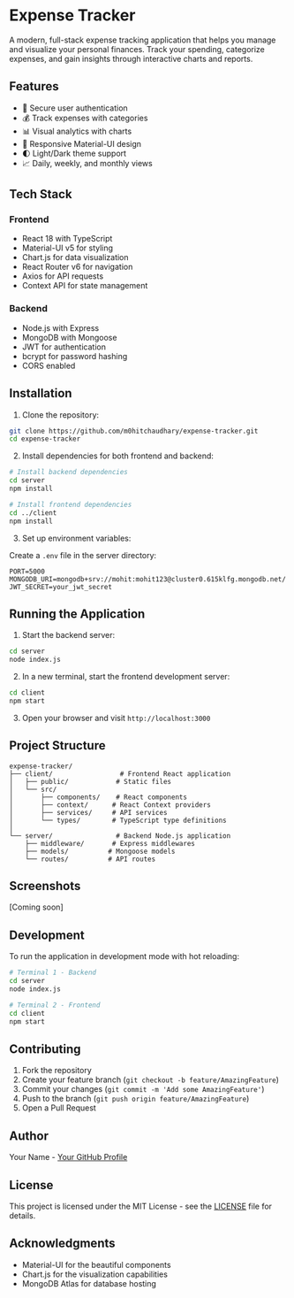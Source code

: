 # Expense Tracker

A modern, full-stack expense tracking application that helps you manage and visualize your personal finances. Track your spending, categorize expenses, and gain insights through interactive charts and reports.

## Features

- 🔐 Secure user authentication
- 💰 Track expenses with categories
- 📊 Visual analytics with charts
- 📱 Responsive Material-UI design
- 🌓 Light/Dark theme support
- 📈 Daily, weekly, and monthly views

## Tech Stack

### Frontend
- React 18 with TypeScript
- Material-UI v5 for styling
- Chart.js for data visualization
- React Router v6 for navigation
- Axios for API requests
- Context API for state management

### Backend
- Node.js with Express
- MongoDB with Mongoose
- JWT for authentication
- bcrypt for password hashing
- CORS enabled

## Installation

1. Clone the repository:
```bash
git clone https://github.com/m0hitchaudhary/expense-tracker.git
cd expense-tracker
```

2. Install dependencies for both frontend and backend:
```bash
# Install backend dependencies
cd server
npm install

# Install frontend dependencies
cd ../client
npm install
```

3. Set up environment variables:

Create a `.env` file in the server directory:
```env
PORT=5000
MONGODB_URI=mongodb+srv://mohit:mohit123@cluster0.615klfg.mongodb.net/
JWT_SECRET=your_jwt_secret
```

## Running the Application

1. Start the backend server:
```bash
cd server
node index.js
```

2. In a new terminal, start the frontend development server:
```bash
cd client
npm start
```

3. Open your browser and visit `http://localhost:3000`

## Project Structure

```
expense-tracker/
├── client/                 # Frontend React application
│   ├── public/            # Static files
│   └── src/
│       ├── components/    # React components
│       ├── context/      # React Context providers
│       ├── services/     # API services
│       └── types/        # TypeScript type definitions
│
└── server/                # Backend Node.js application
    ├── middleware/       # Express middlewares
    ├── models/          # Mongoose models
    └── routes/          # API routes
```

## Screenshots

[Coming soon]

<!-- Add your application screenshots here. Example:
![Dashboard](screenshots/dashboard.png)
![Expense Form](screenshots/expense-form.png)
![Charts](screenshots/charts.png)
-->

## Development

To run the application in development mode with hot reloading:

```bash
# Terminal 1 - Backend
cd server
node index.js

# Terminal 2 - Frontend
cd client
npm start
```

## Contributing

1. Fork the repository
2. Create your feature branch (`git checkout -b feature/AmazingFeature`)
3. Commit your changes (`git commit -m 'Add some AmazingFeature'`)
4. Push to the branch (`git push origin feature/AmazingFeature`)
5. Open a Pull Request

## Author

Your Name - [Your GitHub Profile](https://github.com/m0hitchaudhary)

## License

This project is licensed under the MIT License - see the [LICENSE](LICENSE) file for details.

## Acknowledgments

- Material-UI for the beautiful components
- Chart.js for the visualization capabilities
- MongoDB Atlas for database hosting 
